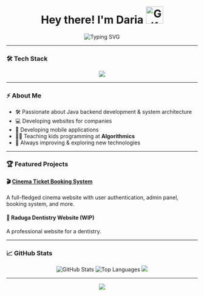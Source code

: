 <h1 align="center">
  Hey there! I'm Daria 
  <img src="https://media2.giphy.com/media/v1.Y2lkPTc5MGI3NjExNGVpd2Y2ZDZ4MThwZ3E4eTE1d2Q0enh3a2l0czdjNG96bWNnMWhzaCZlcD12MV9pbnRlcm5hbF9naWZfYnlfaWQmY3Q9cw/EjEYbM9oZ1fEXrY4Jn/giphy.gif" alt="Gif" width="45"/>
</h1>

<p align="center">
  <img src="https://readme-typing-svg.herokuapp.com?font=Fira+Code&weight=500&size=24&pause=1000&color=FF5733&center=true&vCenter=true&multiline=true&width=800&height=50&lines=Java+Backend+Developer+|+Web+Developer+|+Educator;" alt="Typing SVG" />
</p>

---

### 🛠️ Tech Stack

<p align="center">
  <img src="https://skillicons.dev/icons?i=java,spring,postgres,mysql,androidstudio,kotlin,html,css,js,git,docker" />
</p>

---

### ⚡ About Me

- 🛠️ Passionate about Java backend development & system architecture
- 💻 Developing websites for companies 
- 📱 Developing mobile applications
- 👩‍🏫 Teaching kids programming at **Algorithmics**
- 🚀 Always improving & exploring new technologies

---

### 🏆 Featured Projects

#### 🎬 [Cinema Ticket Booking System](https://github.com/dariaert/BookingSystem.git)
A full-fledged cinema website with user authentication, admin panel, booking system, and more.

#### 🏥 Raduga Dentistry Website (WIP)
A professional website for a dentistry.

---

### 📈 GitHub Stats

<p align="center">
  <img src="https://github-readme-stats.vercel.app/api?username=dariaert&show_icons=true&theme=radical&hide_border=true" alt="GitHub Stats" />
  <img src="https://github-readme-stats.vercel.app/api/top-langs/?username=dariaert&layout=compact&theme=radical&hide_border=true" alt="Top Languages" />
  <img src="https://raw.githubusercontent.com/dariaert/dariaert/output/github-contribution-grid-snake.svg" />


</p>

---

<p align="center">
  <a href="https://t.me/dariaert"><img src="https://img.shields.io/badge/Telegram-%2300AFF0.svg?style=for-the-badge&logo=telegram&logoColor=white"/></a>
</p>
